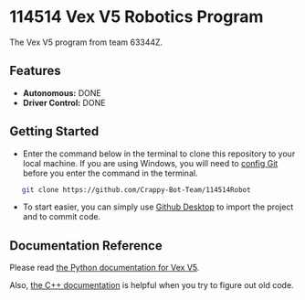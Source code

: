 # 114514 Vex V5 Robotics Program

The Vex V5 program from team 63344Z.

## Features

- **Autonomous:** DONE
- **Driver Control:** DONE

## Getting Started

- Enter the command below in the terminal to clone this repository to your local machine. If you are using Windows, you will need to [config Git](https://git-scm.com/download/win) before you enter the command in the terminal.

```bash
   git clone https://github.com/Crappy-Bot-Team/114514Robot
```

- To start easier, you can simply use [Github Desktop](https://desktop.github.com/) to import the project and to commit code.

## Documentation Reference

Please read [the Python documentation for Vex V5](https://www.robotmesh.com/studio/content/docs/vexv5-python/html/namespaces.html).

Also, [the C++ documentation](https://www.robotmesh.com/studio/content/docs/vexv5-cpp/html/namespacevex.html) is helpful when you try to figure out old code.
